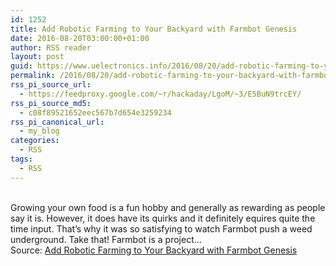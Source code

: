 ```yaml
---
id: 1252
title: Add Robotic Farming to Your Backyard with Farmbot Genesis
date: 2016-08-20T03:00:00+01:00
author: RSS reader
layout: post
guid: https://www.uelectronics.info/2016/08/20/add-robotic-farming-to-your-backyard-with-farmbot-genesis/
permalink: /2016/08/20/add-robotic-farming-to-your-backyard-with-farmbot-genesis/
rss_pi_source_url:
  - https://feedproxy.google.com/~r/hackaday/LgoM/~3/E5BuN9trcEY/
rss_pi_source_md5:
  - c08f89521652eec567b7d654e3259234
rss_pi_canonical_url:
  - my_blog
categories:
  - RSS
tags:
  - RSS
---
```

&#013;  
Growing your own food is a fun hobby and generally as rewarding as people say it is. However, it does have its quirks and it definitely equires quite the time input. That’s why it was so satisfying to watch Farmbot push a weed underground. Take that! Farmbot is a project…&#013;  
Source: <a href="https://feedproxy.google.com/~r/hackaday/LgoM/~3/E5BuN9trcEY/" target="_blank">Add Robotic Farming to Your Backyard with Farmbot Genesis</a>